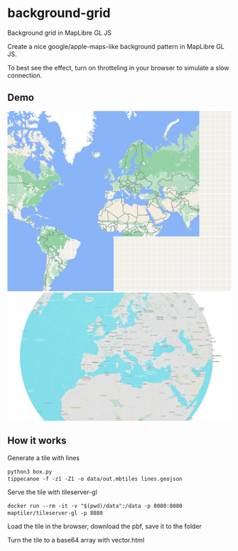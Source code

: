 # background-grid
Background grid in MapLibre GL JS

Create a nice google/apple-maps-like background pattern in MapLibre GL JS.

To best see the effect, turn on throtteling in your browser to simulate a slow connection.

## Demo

<a href="https://wipfli.github.io/background-grid">
<img src="maplibre.png">
</a>

<a href="https://wipfli.github.io/background-grid/globe">
<img src="globe.png">
</a>

## How it works

Generate a tile with lines

```
python3 box.py
tippecanoe -f -z1 -Z1 -o data/out.mbtiles lines.geojson
```

Serve the tile with tileserver-gl

```
docker run --rm -it -v "$(pwd)/data":/data -p 8080:8080 maptiler/tileserver-gl -p 8080
```

Load the tile in the browser, download the pbf, save it to the folder


Turn the tile to a base64 array with vector.html

